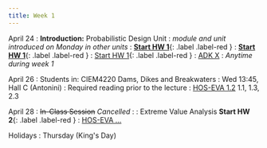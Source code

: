 ```yaml
---
title: Week 1
---
```


<!-- <a href="" target="_blank">link</a> -->
<!-- <a href="https://tudelft-citg.github.io/HOS-prob-design/intro.html" target="_blank">HOS book</a> -->
April 24
: **Introduction:** Probabilistic Design Unit
: *module and unit introduced on Monday in other units*
: <a href="https://tudelft-citg.github.io/HOS-prob-design/intro.html" target="_blank">**Start HW 1**</a>{: .label .label-red }
: **<a href="https://tudelft-citg.github.io/HOS-prob-design/intro.html" target="_blank">Start HW 1</a>**{: .label .label-red }
: <a href="https://tudelft-citg.github.io/HOS-prob-design/intro.html" target="_blank">Start HW 1</a>{: .label .label-red }
  : [ADK X](https://doi.org/10.1017/9781108991889)
: *Anytime during week 1*

April 26
: Students in: CIEM4220 Dams, Dikes and Breakwaters
: Wed 13:45, Hall C (Antonini)
: Required reading prior to the lecture 
  : [HOS-EVA 1.2](https://tudelft-citg.github.io/HOS-prob-design/EVA/RT.html) 1.1, 1.3, 2.3

April 28
: ~~In-Class Session~~ *Cancelled*
  : 
: Extreme Value Analysis **Start HW 2**{: .label .label-red }
  : [HOS-EVA ...](#)

Holidays
: Thursday (King's Day)

